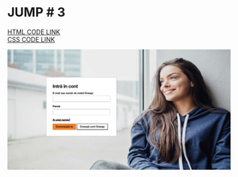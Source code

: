 # JUMP # 3 

[HTML CODE LINK](https://github.com/rzvn332/JUMP/blob/main/JUMP-TEST-3/jump.html "download")<br>
[CSS CODE LINK](https://github.com/rzvn332/JUMP/blob/main/JUMP-TEST-3/style.css)


![Image Alt Text](https://github.com/rzvn332/JUMP/blob/main/JUMP-TEST-3/images/%233.png)
